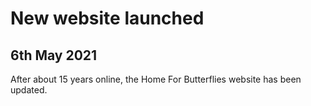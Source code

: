 # New website launched
## 6th May 2021

After about 15 years online, the Home For Butterflies website has been updated. 
